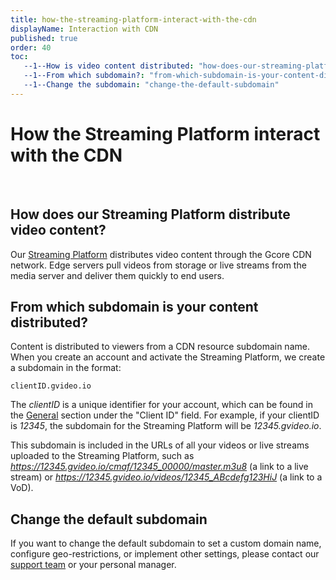 ```yaml
---
title: how-the-streaming-platform-interact-with-the-cdn
displayName: Interaction with CDN
published: true
order: 40
toc:
   --1--How is video content distributed: "how-does-our-streaming-platform-distribute-video-content"
   --1--From which subdomain?: "from-which-subdomain-is-your-content-distributed"
   --1--Change the subdomain: "change-the-default-subdomain"
---
```

# How the Streaming Platform interact with the CDN
 
## How does our Streaming Platform distribute video content?

Our <a href="https://gcore.com/streaming-platform" target="_blank">Streaming Platform</a> distributes video content through the Gcore CDN network. Edge servers pull videos from storage or live streams from the media server and deliver them quickly to end users.

## From which subdomain is your content distributed? 

Content is distributed to viewers from a CDN resource subdomain name. When you create an account and activate the Streaming Platform, we create a subdomain in the format:

```
clientID.gvideo.io
```

The *clientID* is a unique identifier for your account, which can be found in the <a href="https://accounts.gcore.com/profile/company" target="_blank">General</a> section under the "Client ID" field. For example, if your clientID is *12345*, the subdomain for the Streaming Platform will be *12345.gvideo.io*. 

This subdomain is included in the URLs of all your videos or live streams uploaded to the Streaming Platform, such as *https://12345.gvideo.io/cmaf/12345_00000/master.m3u8* (a link to a live stream) or *https://12345.gvideo.io/videos/12345_ABcdefg123HiJ* (a link to a VoD).

## Change the default subdomain

If you want to change the default subdomain to set a custom domain name, configure geo-restrictions, or implement other settings, please contact our [support team](mailto:support@gcore.com) or your personal manager.